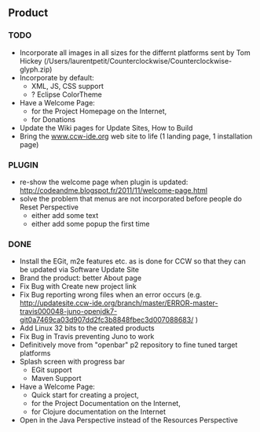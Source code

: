## Product

### TODO

- Incorporate all images in all sizes for the differnt platforms sent by Tom Hickey (/Users/laurentpetit/Counterclockwise/Counterclockwise-glyph.zip)
- Incorporate by default:
  - XML, JS, CSS support
  - ? Eclipse ColorTheme
- Have a Welcome Page: 
  - for the Project Homepage on the Internet, 
  - for Donations
- Update the Wiki pages for Update Sites, How to Build
- Bring the www.ccw-ide.org web site to life (1 landing page, 1 installation page)

### PLUGIN
- re-show the welcome page when plugin is updated: http://codeandme.blogspot.fr/2011/11/welcome-page.html
- solve the problem that menus are not incorporated before people do Reset Perspective
  - either add some text
  - either add some popup the first time

### DONE

- Install the EGit, m2e features etc. as is done for CCW so that they can be updated via Software Update Site
- Brand the product: better About page
- Fix Bug with Create new project link
- Fix Bug reporting wrong files when an error occurs (e.g. http://updatesite.ccw-ide.org/branch/master/ERROR-master-travis000048-juno-openjdk7-git0a7469ca03d907dd2fc3b8848fbec3d007088683/ )
- Add Linux 32 bits to the created products
- Fix Bug in Travis preventing Juno to work
- Definitively move from "openbar" p2 repository to fine tuned target platforms
- Splash screen with progress bar
  - EGit support
  - Maven Support
- Have a Welcome Page: 
  - Quick start for creating a project, 
  - for the Project Documentation on the Internet, 
  - for Clojure documentation on the Internet
 - Open in the Java Perspective instead of the Resources Perspective
